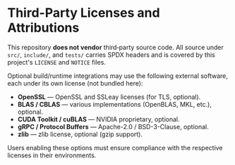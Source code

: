 <!-- SPDX-License-Identifier: Apache-2.0 -->
# Third-Party Licenses and Attributions

This repository **does not vendor** third‑party source code. All source under `src/`, `include/`, and `tests/` carries SPDX headers and is covered by this project's `LICENSE` and `NOTICE` files.

Optional build/runtime integrations may use the following external software, each under its own license (not bundled here):

- **OpenSSL** — OpenSSL and SSLeay licenses (for TLS, optional).
- **BLAS / CBLAS** — various implementations (OpenBLAS, MKL, etc.), optional.
- **CUDA Toolkit / cuBLAS** — NVIDIA proprietary, optional.
- **gRPC / Protocol Buffers** — Apache-2.0 / BSD-3-Clause, optional.
- **zlib** — zlib license, optional (gzip support).

Users enabling these options must ensure compliance with the respective licenses in their environments.
